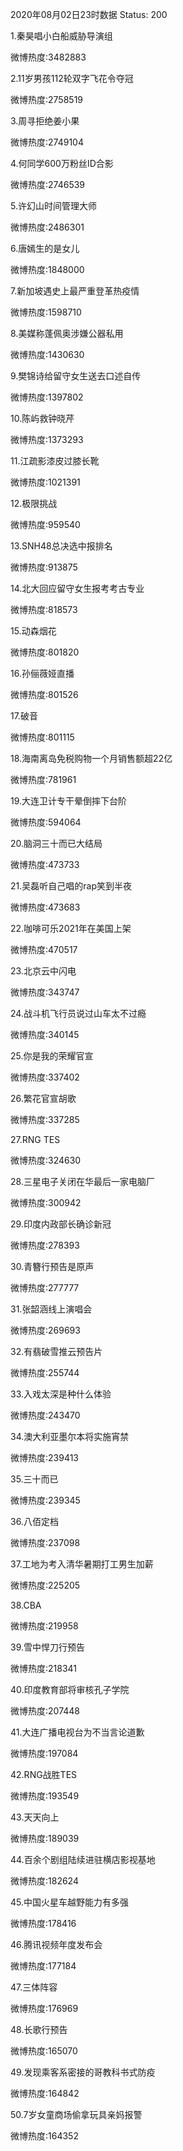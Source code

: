 2020年08月02日23时数据
Status: 200

1.秦昊唱小白船威胁导演组

微博热度:3482883

2.11岁男孩112轮双字飞花令夺冠

微博热度:2758519

3.周寻拒绝姜小果

微博热度:2749104

4.何同学600万粉丝ID合影

微博热度:2746539

5.许幻山时间管理大师

微博热度:2486301

6.唐嫣生的是女儿

微博热度:1848000

7.新加坡遇史上最严重登革热疫情

微博热度:1598710

8.美媒称蓬佩奥涉嫌公器私用

微博热度:1430630

9.樊锦诗给留守女生送去口述自传

微博热度:1397802

10.陈屿救钟晓芹

微博热度:1373293

11.江疏影漆皮过膝长靴

微博热度:1021391

12.极限挑战

微博热度:959540

13.SNH48总决选中报排名

微博热度:913875

14.北大回应留守女生报考考古专业

微博热度:818573

15.动森烟花

微博热度:801820

16.孙俪薇娅直播

微博热度:801526

17.破音

微博热度:801115

18.海南离岛免税购物一个月销售额超22亿

微博热度:781961

19.大连卫计专干晕倒摔下台阶

微博热度:594064

20.脑洞三十而已大结局

微博热度:473733

21.吴磊听自己唱的rap笑到半夜

微博热度:473683

22.咖啡可乐2021年在美国上架

微博热度:470517

23.北京云中闪电

微博热度:343747

24.战斗机飞行员说过山车太不过瘾

微博热度:340145

25.你是我的荣耀官宣

微博热度:337402

26.繁花官宣胡歌

微博热度:337285

27.RNG TES

微博热度:324630

28.三星电子关闭在华最后一家电脑厂

微博热度:300942

29.印度内政部长确诊新冠

微博热度:278393

30.青簪行预告是原声

微博热度:277777

31.张韶涵线上演唱会

微博热度:269693

32.有翡破雪推云预告片

微博热度:255744

33.入戏太深是种什么体验

微博热度:243470

34.澳大利亚墨尔本将实施宵禁

微博热度:239413

35.三十而已

微博热度:239345

36.八佰定档

微博热度:237098

37.工地为考入清华暑期打工男生加薪

微博热度:225205

38.CBA

微博热度:219958

39.雪中悍刀行预告

微博热度:218341

40.印度教育部将审核孔子学院

微博热度:207448

41.大连广播电视台为不当言论道歉

微博热度:197084

42.RNG战胜TES

微博热度:193549

43.天天向上

微博热度:189039

44.百余个剧组陆续进驻横店影视基地

微博热度:182624

45.中国火星车越野能力有多强

微博热度:178416

46.腾讯视频年度发布会

微博热度:177184

47.三体阵容

微博热度:176969

48.长歌行预告

微博热度:165070

49.发现乘客系密接的哥教科书式防疫

微博热度:164842

50.7岁女童商场偷拿玩具亲妈报警

微博热度:164352

